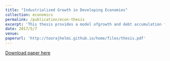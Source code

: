 ```yaml
---
title: "Industrialized Growth in Developing Economies"
collection: economics
permalink: /publication/econ-thesis
excerpt: 'This thesis provides a model ofgrowth and debt accumulation for developing countries aiming to overhaul their economies through industrialization. The core of the model is an infant R&D sector that allocates labor to generate knowledge and uses the knowledge to generate machinery used across the economy. This sector is initially subsidized and trade protected. The subsidy and protection will be relieved after the R&D sector reaches a self-sufficient production level where the cost of producing machinery is less than its marginal productivity in the other sectors. Based on this model, I try to answer two key questions: first, how much subsidy should be applied to the machinery prices to maximize the output of the economy, and second what growth level is attainable in a such an economy.'
date: 2017/5/7
venue: 
paperurl: 'http://toorajhelmi.github.io/home/files/thesis.pdf'
---
```


[Download paper here](http://toorajhelmi.github.io/home/files/econ-thesis.pdf)